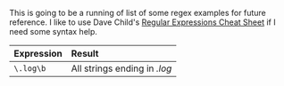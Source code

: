 
This is going to be a running of list of some regex examples for future reference. I like to use Dave Child's [Regular Expressions Cheat Sheet](https://cheatography.com/davechild/cheat-sheets/regular-expressions/pdf/) if I need some syntax help.


Expression | Result
:--- | :---
`\.log\b` | All strings ending in *.log*